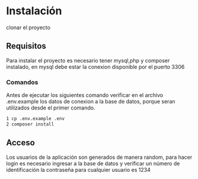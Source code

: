 # Instalación

clonar el proyecto

## Requisitos

Para instalar el proyecto es necesario tener mysql,php y composer instalado,
en mysql debe estar la conexion disponible por el puerto 3306

### Comandos

Antes de ejecutar los siguientes comando verificar en el archivo .env.example los datos de conexion a la base de datos, porque seran utilizados desde el primer comando.

  

```bash
1 cp .env.example .env
2 composer install
```


## Acceso
Los usuarios de la aplicación son generados de manera random, para hacer login es necesario ingresar a la base de datos y verificar un número de identificación la contraseña para cualquier usuario es 1234
